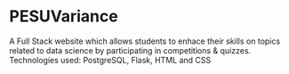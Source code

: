 # PESUVariance
A Full Stack website which allows students to enhace their skills on topics related to data science by participating in competitions & quizzes.
Technologies used: PostgreSQL, Flask, HTML and CSS

